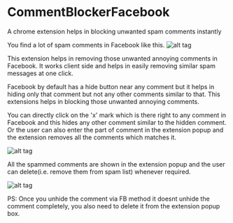 CommentBlockerFacebook
======================

A chrome extension helps in blocking unwanted spam comments instantly

You find a lot of spam comments in Facebook like this.
![alt tag](https://lh3.googleusercontent.com/B_8ORCcXiDm-UBvYrbgizEvT4SL5Nxqrh28LKi9BF4mghoz49OAmzp6VVA8FSnVPDGejdpc9og=s640-h400-e365-rw)


This extension helps in removing those unwanted annoying comments in Facebook. It works client side and helps in easily removing similar spam messages at one click.

Facebook by default has a hide button near any comment but it helps in hiding only that comment but not any other comments similar to that. This extensions helps in blocking those unwanted annoying comments.

You can directly click on the 'x' mark which is there right to any comment in Facebook and this hides any other comment similar to the hidden comment. Or the user can also enter the part of comment in the extension popup and the extension removes all the comments which matches it.

![alt tag](https://lh4.googleusercontent.com/wQNFvpCAaCkUg71XYe0K6JlQ8mkcvuFsOC2HGs7e-i97HL6EqV1676QI90JGwJ_K7As5V-1SXPk=s640-h400-e365-rw)

All the spammed comments are shown in the extension popup and the user can delete(i.e. remove them from spam list) whenever required.

![alt tag](https://lh5.googleusercontent.com/_JIH_ot11a2Ap0E94lCjnh9eNvn8VrB89KD-X96TsGo9dJ30eWKp5dPe6ddYkcq7UWjIyt9K=s640-h400-e365-rw)

PS: Once you unhide the comment via FB method it doesnt unhide the comment completely, you also need to delete it from the extension popup box.
